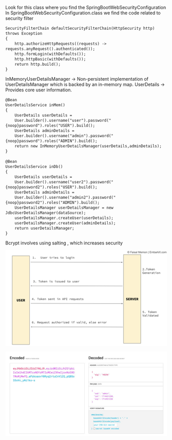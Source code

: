 Look for this class where you find the SpringBootWebSecurityConfiguration 
In SpringBootWebSecurityConfiguration.class we find the code related to security filter

    SecurityFilterChain defaultSecurityFilterChain(HttpSecurity http) throws Exception 
    {
        http.authorizeHttpRequests((requests) -> requests.anyRequest().authenticated());
        http.formLogin(withDefaults());
        http.httpBasic(withDefaults());
        return http.build();
    }

InMemoryUserDetailsManager -> Non-persistent implementation of UserDetailsManager which is backed by an in-memory map.
UserDetails -> Provides core user information.

    @Bean
    UserDetailsService inMem()
    {
        UserDetails userDetails = 
        User.builder().username("user").password("{noop}password").roles("USER").build();
        UserDetails adminDetails = 
        User.builder().username("admin").password("{noop}password").roles("ADMIN").build();
        return new InMemoryUserDetailsManager(userDetails,adminDetails);
    }

    @Bean
    UserDetailsService inDb()
    {
        UserDetails userDetails = 
        User.builder().username("user2").password("{noop}password2").roles("USER").build();
        UserDetails adminDetails = 
        User.builder().username("admin2").password("{noop}password2").roles("ADMIN").build();
        UserDetailsManager userDetailsManager = new JdbcUserDetailsManager(dataSource);
        userDetailsManager.createUser(userDetails);
        userDetailsManager.createUser(adminDetails);
        return userDetailsManager;
    }

Bcrypt involves using salting , which increases security 



![JWT Image](/images/jwt.png)

![](/images/JWT_STR.png)

